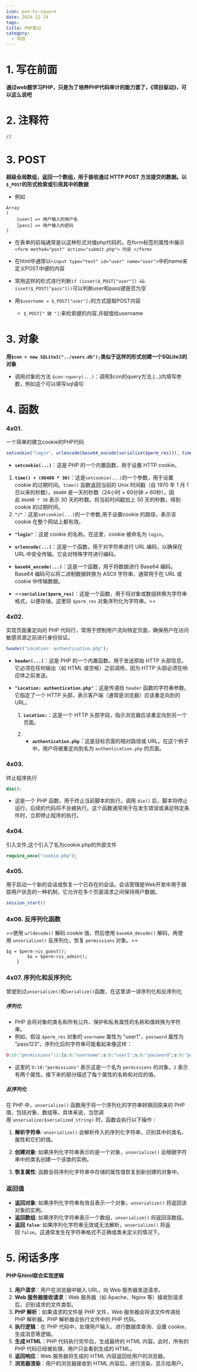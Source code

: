 ```yaml
---
icon: pen-to-square
date: 2024-12-19
tags: 
title: PHP笔记
category:
  - 项目
---
```

# 1. 写在前面
**通过web题学习PHP，只是为了培养PHP代码审计的能力罢了，《项目驱动》，可以这么说吧**

# 2. 注释符
`//`

# 3. POST
**超级全局数组，返回一个数组，用于接收通过 HTTP POST 方法提交的数据。以`$_POST`的形式检索或引用其中的数据**
- 例如
```
Array
(
    [user] => 用户输入的用户名
    [pass] => 用户输入的密码
)
```

- 在表单的前端通常是以这种形式对接php代码的，在form标签的属性中展示
  `<form method="post" action="submit.php"> 内容 </form>`
  
- 在html中通常以`<input type="text" id="user" name="user">`中的name来定义POST中键的内容

- 常用这样的形式进行判断`if (isset($_POST["user"]) && isset($_POST["pass"]))`可以判断user和pass键是否为空
  
- 用`$username = $_POST["user"];`的方式提取POST内容
  - `$_POST[" 键 "]`:来检索键的内容,并赋值给username

# 3. 对象
**用`$con = new SQLite3("../users.db");`类似于这样的形式创建一个SQLite3的对象**

- 调用对象的方法
  `$con->query(...)`：调用$con的query方法,(...)内填写参数，例如这个可以填写sql语句

# 4. 函数

### 4x01. 
一个简单的建立cookie的PHP代码

```php
setcookie("login", urlencode(base64_encode(serialize($perm_res))), time() + (86400 * 30), "/");
```

-  **`setcookie(...)`**：这是 PHP 的一个内置函数，用于设置 HTTP cookie。
  1. **`time() + (86400 * 30)`**：这是`setcookie(...)`的一个参数，用于设置 cookie 的过期时间。`time()` 函数返回当前的 Unix 时间戳（自 1970 年 1 月 1 日以来的秒数）。`86400` 是一天的秒数（24小时 × 60分钟 × 60秒），因此 `86400 * 30` 表示 30 天的秒数。将当前时间戳加上 30 天的秒数，得到 cookie 的过期时间。
  2. **`"/"`**：这是`setcookie(...)`的一个参数,用于设置cookie 的路径，表示该 cookie 在整个网站上都有效。
  
- **`"login"`**：这是 cookie 的名称。在这里，cookie 被命名为 `login`。
  
- **`urlencode(...)`**：这是一个函数，用于对字符串进行 URL 编码，以确保在 URL 中安全传输。它会对特殊字符进行编码。
  
- **`base64_encode(...)`**：这是一个函数，用于将数据进行 Base64 编码。Base64 编码可以将二进制数据转换为 ASCII 字符串，通常用于在 URL 或 cookie 中传输数据。
  
- ==**`serialize($perm_res)`**：这是一个函数，用于将对象或数组转换为字符串格式，以便存储。这里将 `$perm_res` 对象序列化为字符串。==

### 4x02.
实现页面重定向的 PHP 代码行，常用于控制用户流向特定页面，确保用户在访问敏感资源之前进行身份验证。
```php
header("Location: authentication.php");
```
- **`header(...)`**：这是 PHP 的一个内置函数，用于发送原始 HTTP 头部信息。它必须在任何输出（如 HTML 或空格）之前调用，因为 HTTP 头部必须在响应体之前发送。
  
- **`"Location: authentication.php"`**：这是传递给 `header` 函数的字符串参数。它指定了一个 HTTP 头部，表示客户端（通常是浏览器）应该重定向到的 URL。
  
  1. **`Location:`**：这是一个 HTTP 头部字段，指示浏览器应该重定向到另一个页面。

  2. - **`authentication.php`**：这是目标页面的相对路径或 URL。在这个例子中，用户将被重定向到名为 `authentication.php` 的页面。

### 4x03.
终止程序执行
```php
die();
```
- 这是一个 PHP 函数，用于终止当前脚本的执行。调用 `die()` 后，脚本将停止运行，后续的代码将不会被执行。这个函数通常用于在发生错误或满足特定条件时，立即停止程序的执行。

### 4x04.
引入文件,这个引入了名为cookie.php的外部文件
```php
require_once("cookie.php");
```

### 4x05. 
用于启动一个新的会话或恢复一个已存在的会话。会话管理是Web开发中用于跟踪用户状态的一种机制，它允许在多个页面请求之间保持用户数据。
```php
session_start()
```

### 4x06. 反序列化函数
==使用 `urldecode()` 解码 cookie 值，然后使用 `base64_decode()` 解码，再使用 `unserialize()` 反序列化，恢复 `permissions` 对象。==
```
$g = $perm->is_guest();
		$a = $perm->is_admin();
	}
```

### 4x07. 序列化和反序列化
曾提到过`unserialize()`和`serialize()`函数，在这里讲一讲序列化和反序列化
##### 序列化
- PHP 会将对象的类名和所有公共、保护和私有属性的名称和值转换为字符串。
- 例如，假设 `$perm_res` 对象的 `username` 属性为 "user1"，`password` 属性为 "pass123"。序列化后的字符串可能看起来像这样：
```php
O:10:"permissions":2:{s:8:"username";s:6:"user1";s:8:"password";s:8:"pass123";}
```
- 这里的 `O:10:"permissions"` 表示这是一个名为 `permissions` 的对象，`2` 表示有两个属性。接下来的部分描述了每个属性的名称和对应的值。
##### 反序列化
在 PHP 中，`unserialize()` 函数用于将一个序列化的字符串转换回原来的 PHP 值，包括对象、数组等。具体来说，当您调用 `unserialize($serialized_string)` 时，函数会执行以下操作：

1. **解析字符串**: `unserialize()` 会解析传入的序列化字符串，识别其中的类名、属性和它们的值。
    
2. **创建对象**: 如果序列化字符串表示的是一个对象，`unserialize()` 会根据字符串中的类名创建一个该类的实例。
    
3. **恢复属性**: 函数会将序列化字符串中存储的属性值恢复到新创建的对象中。
    

### 返回值

- **返回对象**: 如果序列化字符串有效且表示一个对象，`unserialize()` 将返回该对象的实例。
- **返回数组**: 如果序列化字符串表示一个数组，`unserialize()` 将返回该数组。
- **返回 `false`**: 如果序列化字符串无效或无法解析，`unserialize()` 将返回 `false`。这通常发生在字符串格式不正确或类未定义的情况下。


# 5. 闲话多序
#### PHP与html联合实现逻辑

1. **用户请求**：用户在浏览器中输入 URL，向 Web 服务器发送请求。
2. **Web 服务器接收请求**：Web 服务器（如 Apache、Nginx 等）接收到请求后，识别请求的文件类型。
3. **PHP 解析**：如果请求的文件是 PHP 文件，Web 服务器会将该文件传递给 PHP 解析器。PHP 解析器会执行文件中的 PHP 代码。
4. **执行逻辑**：在 PHP 代码中，处理用户输入、进行数据库查询、设置 cookie、生成消息等逻辑。
5. **生成 HTML**：PHP 代码执行完毕后，生成最终的 HTML 内容。此时，所有的 PHP 代码已经被处理，用户只会看到生成的 HTML。
6. **返回响应**：Web 服务器将生成的 HTML 内容返回给用户的浏览器。
7. **浏览器渲染**：用户的浏览器接收到 HTML 内容后，进行渲染，显示给用户。